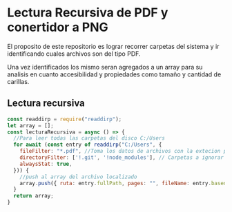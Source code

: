 
# Lectura Recursiva de PDF y conertidor a PNG

El proposito de este repositorio es lograr recorrer carpetas del sistema y ir identificando cuales archivos son del tipo PDF.

Una vez identificados los mismo seran agregados a un array para su analisis en cuanto accesibilidad y propiedades como tamaño y cantidad de carillas.


## Lectura recursiva

```javascript
const readdirp = require("readdirp");
let array = [];
const lecturaRecursiva = async () => {
  //Para leer todas las carpetas del disco C:/Users
  for await (const entry of readdirp("C:/Users", {
    fileFilter: "*.pdf", //Toma los datos de archivos con la extecion pdf
    directoryFilter: ['!.git', '!node_modules'], // Carpetas a ignorar
    alwaysStat: true,
  })) {
    //push al array del archivo localizado
    array.push({ ruta: entry.fullPath, pages: "", fileName: entry.basename, size: entry.stats.size });
  }
  return array;
}
```
